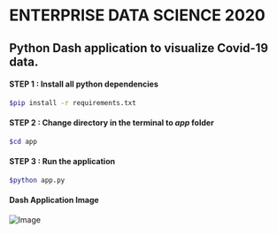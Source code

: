 # ENTERPRISE DATA SCIENCE 2020

## Python Dash application to visualize Covid-19 data.


#### STEP 1 : Install all python dependencies
```sh
$pip install -r requirements.txt
```


#### STEP 2 : Change directory in the terminal to ***app*** folder
```sh
$cd app
```


#### STEP 3 : Run the application
```sh
$python app.py
```

#### Dash Application Image ####
![Image](Application.jpg)
